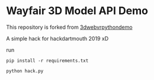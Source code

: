 # Wayfair 3D Model API Demo

This repository is forked from [3dwebvrpythondemo](https://github.com/draco2003/3dwebvrpythondemo)

A simple hack for hackdartmouth 2019 xD

run

`
pip install -r requirements.txt
`

`
python hack.py
`
